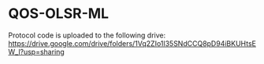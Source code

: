 # QOS-OLSR-ML

Protocol code is uploaded to the following drive:
https://drive.google.com/drive/folders/1Vq2ZIo1l35SNdCCQ8pD94iBKUHtsEW_l?usp=sharing
